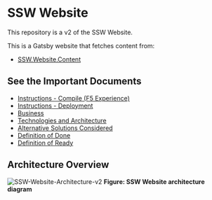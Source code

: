 # SSW Website

This repository is a v2 of the SSW Website.

This is a Gatsby website that fetches content from:
- [SSW.Website.Content](https://github.com/SSWConsulting/SSW.Website.Content)

## See the Important Documents

- [Instructions - Compile (F5 Experience)](_docs/Instructions-Compile.md)
- [Instructions - Deployment](_docs/Instructions-Deployment.md)
- [Business](_docs/Business.md)
- [Technologies and Architecture](_docs/Technologies-and-Architecture.md)
- [Alternative Solutions Considered](_docs/Alternative-Solutions-Considered.md)
- [Definition of Done](_docs/Definition-of-Done.md)
- [Definition of Ready](_docs/Definition-of-Ready.md)

## Architecture Overview

![SSW-Website-Architecture-v2](https://raw.githubusercontent.com/SSWConsulting/SSW.Website/main/_docs/architechture-diagrams/SSW-Website-Architecture-v2.png)
**Figure: SSW Website architecture diagram**
